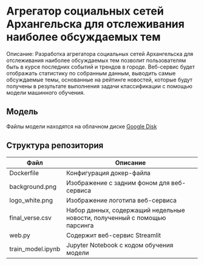 # Агрегатор социальных сетей Архангельска для отслеживания наиболее обсуждаемых тем

Описание: Разработка агрегатора социальных сетей Архангельска для отслеживания наиболее обсуждаемых тем позволит пользователям быть в курсе последних событий и трендов в городе. Веб-сервис будет отображать статистику по собранным данным, выводить самые обсуждаемые темы, основанные на рейтинге новостей, которые будут получены в результате выполнения задачи классификации с помощью модели машинного обучения.

## Модель
Файлы модели находятся на облачном диске [Google Disk](https://drive.google.com/drive/folders/1VeAbtU0SbVX_fgjw9yCZsVLefW2D5Qve?usp=sharing)

## Структура репозитория
| Файл | Описание |
| ------------- | ------------- |
| Dockerfile | Конфигурация докер-файла |
| background.png | Изображение с задним фоном для веб-сервиса |
| logo_white.png | Изображение логотипа веб-сервиса |
| final_verse.csv | Набор данных, содержащий недельные новости, полученный с помощью парсинга |
| web.py | Содержит веб-сервис Streamlit |
| train_model.ipynb | Jupyter Notebook с кодом обучения модели |
